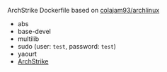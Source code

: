 ArchStrike Dockerfile based on [colajam93/archlinux](https://github.com/colajam93/archlinux)

- abs
- base-devel
- multilib
- sudo (user: `test`, password: `test`)
- yaourt
- [ArchStrike](https://archstrike.org/)
